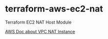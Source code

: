 # terraform-aws-ec2-nat
Terraform EC2 NAT Host Module

[AWS Doc about VPC NAT Instance](https://docs.aws.amazon.com/vpc/latest/userguide/VPC_NAT_Instance.html#NATInstance)